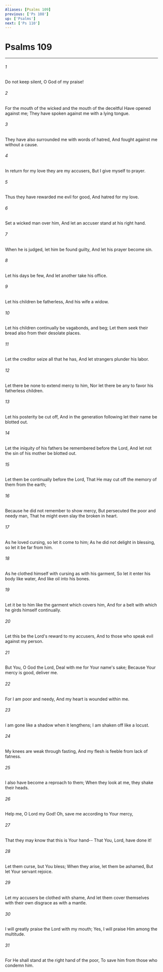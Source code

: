 ```yaml
---
Aliases: [Psalms 109]
previous: ['Ps 108']
up: ['Psalms']
next: ['Ps 110']
---
```

# Psalms 109

***


###### 1 
Do not keep silent, O God of my praise! 

###### 2 
For the mouth of the wicked and the mouth of the deceitful Have opened against me; They have spoken against me with a lying tongue. 

###### 3 
They have also surrounded me with words of hatred, And fought against me without a cause. 

###### 4 
In return for my love they are my accusers, But I give myself to prayer. 

###### 5 
Thus they have rewarded me evil for good, And hatred for my love. 

###### 6 
Set a wicked man over him, And let an accuser stand at his right hand. 

###### 7 
When he is judged, let him be found guilty, And let his prayer become sin. 

###### 8 
Let his days be few, And let another take his office. 

###### 9 
Let his children be fatherless, And his wife a widow. 

###### 10 
Let his children continually be vagabonds, and beg; Let them seek their bread also from their desolate places. 

###### 11 
Let the creditor seize all that he has, And let strangers plunder his labor. 

###### 12 
Let there be none to extend mercy to him, Nor let there be any to favor his fatherless children. 

###### 13 
Let his posterity be cut off, And in the generation following let their name be blotted out. 

###### 14 
Let the iniquity of his fathers be remembered before the Lord, And let not the sin of his mother be blotted out. 

###### 15 
Let them be continually before the Lord, That He may cut off the memory of them from the earth; 

###### 16 
Because he did not remember to show mercy, But persecuted the poor and needy man, That he might even slay the broken in heart. 

###### 17 
As he loved cursing, so let it come to him; As he did not delight in blessing, so let it be far from him. 

###### 18 
As he clothed himself with cursing as with his garment, So let it enter his body like water, And like oil into his bones. 

###### 19 
Let it be to him like the garment which covers him, And for a belt with which he girds himself continually. 

###### 20 
Let this be the Lord's reward to my accusers, And to those who speak evil against my person. 

###### 21 
But You, O God the Lord, Deal with me for Your name's sake; Because Your mercy is good, deliver me. 

###### 22 
For I am poor and needy, And my heart is wounded within me. 

###### 23 
I am gone like a shadow when it lengthens; I am shaken off like a locust. 

###### 24 
My knees are weak through fasting, And my flesh is feeble from lack of fatness. 

###### 25 
I also have become a reproach to them; When they look at me, they shake their heads. 

###### 26 
Help me, O Lord my God! Oh, save me according to Your mercy, 

###### 27 
That they may know that this is Your hand-- That You, Lord, have done it! 

###### 28 
Let them curse, but You bless; When they arise, let them be ashamed, But let Your servant rejoice. 

###### 29 
Let my accusers be clothed with shame, And let them cover themselves with their own disgrace as with a mantle. 

###### 30 
I will greatly praise the Lord with my mouth; Yes, I will praise Him among the multitude. 

###### 31 
For He shall stand at the right hand of the poor, To save him from those who condemn him.
